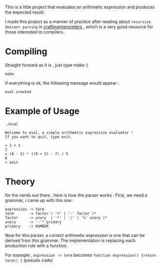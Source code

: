 This is a little project that evaluates an arithmetic expression and produces the expected result.

I made this project as a manner of practice after reading about `recursive descent parsing` in [craftinginterpreters](https://craftinginterpreters.com/) , which is a very good resource for those interested in compilers.


# Compiling

Straight forward as it is , just type make :)
```
make
```

if everything is ok, the following message would appear :
```
eval created
```

# Example of Usage

```
./eval

Welcome to eval, a simple arithmetic expression evaluator !
If you want to quit, type exit.

> 1 + 1
2
> (8 - 2) * ((9 + 3) - 7) / 5
6
> exit
```

# Theory

for the nerds out there , here is how the parser works :
First, we need a grammar, i came up with this one :

```
expression -> term
term       -> factor ( '+' | '-' factor )*
factor     -> unary  ( '*' | '/' | '%' unary )*
unary      -> '-'* primary
primary    -> NUMBER
```

Now for this parser, a correct arithmetic expression is one that can be derived from this grammar.
The implementation is replacing each production rule with a function.

For example , `expression -> term` becomes `function expression() {return term() }` (pseudo code)